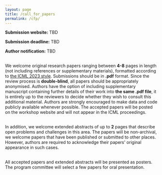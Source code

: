 ```yaml
---
layout: page
title: /call_for_papers
permalink: /cfp/
---
```


**Submission website:** TBD 

**Submission deadline:** TBD

**Author notification:** TBD<br/><br/>

We welcome original research papers ranging between **4-8** pages in length (not including references or supplementary materials), formatted according to [the ICML 2023 style](https://icml.cc/Conferences/2023/StyleAuthorInstructions). Submissions should be in **.pdf** format. Since the review process is **double-blind**, all papers should be appropriately anonymised.
Authors have the option of including supplementary manuscript containing further details of their work into **the same .pdf file**, it is entirely up to the reviewers to decide whether they wish to consult this additional material. Authors are strongly encouraged to make data and code publicly available whenever possible. The accepted papers will be posted on the workshop website and will not appear in the ICML proceedings.<br/><br/>

In addition, we welcome extended abstracts of up to **2** pages that describe open problems and challenges in this area.
The papers will be non-archival, we welcome papers that have been published or submitted to other places.
However, authors are required to acknowledge their papers' original appearance in such cases. <br/><br/>

All accepted papers and extended abstracts will be presented as posters.
The program committee will select a few papers for oral presentation.
